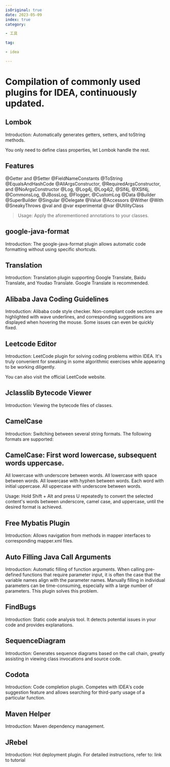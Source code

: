 ```yaml
---
isOriginal: true
date: 2023-05-09
index: true
category:

- 工具

tag:

- idea

---
```


# Compilation of commonly used plugins for IDEA, continuously updated.

## Lombok
Introduction: Automatically generates getters, setters, and toString methods.

You only need to define class properties, let Lombok handle the rest.

## Features
@Getter and @Setter
@FieldNameConstants
@ToString
@EqualsAndHashCode
@AllArgsConstructor, @RequiredArgsConstructor, and @NoArgsConstructor
@Log, @Log4j, @Log4j2, @Slf4j, @XSlf4j, @CommonsLog, @JBossLog, @Flogger, @CustomLog
@Data
@Builder
@SuperBuilder
@Singular
@Delegate
@Value
@Accessors
@Wither
@With
@SneakyThrows
@val and @var experimental
@var
@UtilityClass

>Usage: Apply the aforementioned annotations to your classes.

## google-java-format
Introduction: The google-java-format plugin allows automatic code formatting without using specific shortcuts.

## Translation
Introduction: Translation plugin supporting Google Translate, Baidu Translate, and Youdao Translate. Google Translate is recommended.

## Alibaba Java Coding Guidelines
Introduction: Alibaba code style checker. Non-compliant code sections are highlighted with wave underlines, and corresponding suggestions are displayed when hovering the mouse. Some issues can even be quickly fixed.

## Leetcode Editor
Introduction: LeetCode plugin for solving coding problems within IDEA. It's truly convenient for sneaking in some algorithmic exercises while appearing to be working diligently.

You can also visit the official LeetCode website.

## Jclasslib Bytecode Viewer
Introduction: Viewing the bytecode files of classes.

## CamelCase
Introduction: Switching between several string formats. The following formats are supported:

## CamelCase: First word lowercase, subsequent words uppercase.
All lowercase with underscore between words.
All lowercase with space between words.
All lowercase with hyphen between words.
Each word with initial uppercase.
All uppercase with underscore between words.

Usage: Hold Shift + Alt and press U repeatedly to convert the selected content's words between underscore, camel case, and uppercase, until the desired format is achieved.

## Free Mybatis Plugin
Introduction: Allows navigation from methods in mapper interfaces to corresponding mapper.xml files.

## Auto Filling Java Call Arguments
Introduction: Automatic filling of function arguments. When calling pre-defined functions that require parameter input, it is often the case that the variable names align with the parameter names. Manually filling in individual parameters can be time-consuming, especially with a large number of parameters. This plugin solves this problem.

## FindBugs
Introduction: Static code analysis tool. It detects potential issues in your code and provides explanations.

## SequenceDiagram
Introduction: Generates sequence diagrams based on the call chain, greatly assisting in viewing class invocations and source code.

## Codota
Introduction: Code completion plugin. Competes with IDEA's code suggestion feature and allows searching for third-party usage of a particular function.

## Maven Helper
Introduction: Maven dependency management.

## JRebel
Introduction: Hot deployment plugin. For detailed instructions, refer to: link to tutorial
